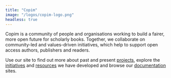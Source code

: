 ```yaml
---
title: "Copim"
image: "/logos/copim-logo.png"
headless: true
---
```


Copim is a community of people and organisations working to build a fairer, more open future for scholarly books. Together, we collaborate on community-led and values-driven initiatives, which help to support open access authors, publishers and readers. 

Use our site to find out more about past and present <a href="/#projects" class="highlight-Projects">projects</a>, explore the <a href="/#initiatives" class="highlight-Initiatives">initiatives</a> and <a href="/#resources" class="highlight-Resources">resources</a> we have developed and browse our <a href="/#documentation" class="highlight-Documentation">documentation</a> sites.
